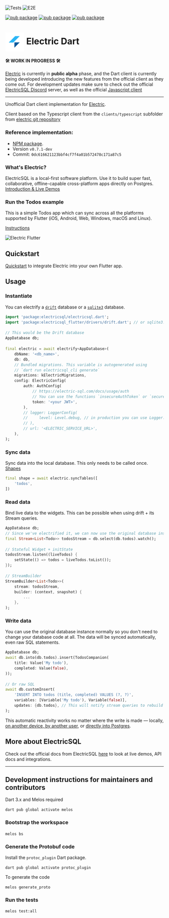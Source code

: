 ![Tests](https://github.com/SkillDevs/electric_dart/actions/workflows/tests.yml/badge.svg)
![E2E](https://github.com/SkillDevs/electric_dart/actions/workflows/e2e.yml/badge.svg)

[![pub package](https://img.shields.io/pub/v/electricsql.svg?label=electricsql&color=blue)](https://pub.dartlang.org/packages/electricsql)
[![pub package](https://img.shields.io/pub/v/electricsql_flutter.svg?label=electricsql_flutter&color=blue)](https://pub.dartlang.org/packages/electricsql_flutter)
[![pub package](https://img.shields.io/pub/v/electricsql_cli.svg?label=electricsql_cli&color=blue)](https://pub.dartlang.org/packages/electricsql_cli)

<h1>
    <img align="center" height="60" src="https://github.com/SkillDevs/electric_dart/blob/master/resources/electric_dart_icon.png"/>
    Electric Dart
</h1>

#### 🛠️ WORK IN PROGRESS 🛠️

[Electric](https://electric-sql.com/) is currently in **public alpha** phase, and the Dart client is currently being developed introducing the new features from the official client as they come out.
For development updates make sure to check out the official [ElectricSQL Discord](https://discord.gg/B7kHGwDcbj) server, as well as the official [Javascript client](https://www.npmjs.com/package/electric-sql)  

---

Unofficial Dart client implementation for [Electric](https://electric-sql.com/).

Client based on the Typescript client from the `clients/typescript` subfolder from [electric git repository](https://github.com/electric-sql/electric) 

### Reference implementation: 

* [NPM package](https://www.npmjs.com/package/electric-sql).
* Version `v0.7.1-dev`
* Commit: `0dc616621123bbf4cf7f4a01b572478c171a87c5`


### What's Electric?

ElectricSQL is a local-first software platform. Use it to build super fast, collaborative, offline-capable cross-platform apps directly on Postgres. [Introduction & Live Demos](https://electric-sql.com/docs/intro/local-first)


### Run the Todos example

This is a simple Todos app which can sync across all the platforms supported by Flutter (iOS, Android, Web, Windows, macOS and Linux).

[Instructions](https://github.com/SkillDevs/electric_dart/blob/master/todos_flutter/README.md)

![Electric Flutter](https://github.com/SkillDevs/electric_dart/assets/22084723/4fa1d198-97c6-48ef-9500-24bd1cf788ea)

## Quickstart

[Quickstart](https://github.com/SkillDevs/electric_dart/blob/master/docs/quickstart.md) to integrate Electric into your own Flutter app.


## Usage

### Instantiate

You can electrify a [`drift`](https://pub.dev/packages/drift) database or a [`sqlite3`](https://pub.dev/packages/sqlite3) database.

```dart
import 'package:electricsql/electricsql.dart';
import 'package:electricsql_flutter/drivers/drift.dart'; // or sqlite3.dart

// This would be the Drift database
AppDatabase db;

final electric = await electrify<AppDatabase>(
    dbName: '<db_name>',
    db: db,
    // Bundled migrations. This variable is autogenerated using 
    // `dart run electricsql_cli generate`
    migrations: kElectricMigrations,
    config: ElectricConfig(
        auth: AuthConfig(
            // https://electric-sql.com/docs/usage/auth
            // You can use the functions `insecureAuthToken` or `secureAuthToken` to generate one
            token: '<your JWT>',
        ),
        // logger: LoggerConfig(
        //     level: Level.debug, // in production you can use Logger.off
        // ),
        // url: '<ELECTRIC_SERVICE_URL>',
    ),
);
```

### Sync data

Sync data into the local database. This only needs to be called once. [Shapes](https://electric-sql.com/docs/usage/data-access/shapes)

```dart
final shape = await electric.syncTables([
    'todos',
])
```

### Read data

Bind live data to the widgets. This can be possible when using drift + its Stream queries.

```dart
AppDatabase db;
// Since we've electrified it, we can now use the original database instance normally.
final Stream<List<Todo>> todosStream = db.select(db.todos).watch();

// Stateful Widget + initState
todosStream.listen((liveTodos) {
    setState(() => todos = liveTodos.toList());
});

// StreamBuilder
StreamBuilder<List<Todo>>(
    stream: todosStream,
    builder: (context, snapshot) {
        ...
    },
);
```

### Write data

You can use the original database instance normally so you don't need to change your database code at all. The data will be synced automatically, even raw SQL statements.

```dart
AppDatabase db;
await db.into(db.todos).insert(TodosCompanion(
    title: Value('My todo'),
    completed: Value(false),
));

// Or raw SQL
await db.customInsert(
    'INSERT INTO todos (title, completed) VALUES (?, ?)', 
    variables: [Variable('My todo'), Variable(false)],
    updates: {db.todos}, // This will notify stream queries to rebuild the widget
);
```

This automatic reactivity works no matter where the write is made — locally, [on another device, by another user](https://electric-sql.com/docs/intro/multi-user), or [directly into Postgres](https://electric-sql.com/docs/intro/active-active).

## More about ElectricSQL

Check out the official docs from ElectricSQL [here](https://electric-sql.com/docs) to look at live demos, API docs and integrations.

---

## Development instructions for maintainers and contributors

Dart 3.x and Melos required

`dart pub global activate melos`


### Bootstrap the workspace

`melos bs`


### Generate the Protobuf code

Install the `protoc_plugin` Dart package.

`dart pub global activate protoc_plugin`

To generate the code

`melos generate_proto`


### Run the tests

`melos test:all`
